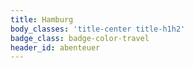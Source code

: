 ```yaml
---
title: Hamburg
body_classes: 'title-center title-h1h2'
badge_class: badge-color-travel
header_id: abenteuer
---
```


